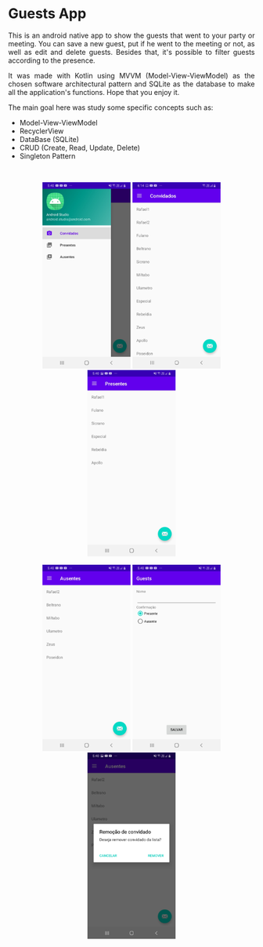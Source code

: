 # Guests App

<p align="justify">This is an android native app to show the guests that went to your party or meeting. You can save a new guest, put if he went to the meeting or not, as well as edit and delete guests. Besides that, it's possible to filter guests according to the presence. </p>
  
<p align="justify"> It was made with Kotlin using MVVM (Model-View-ViewModel) as the chosen software architectural pattern and SQLite as the database to make all the application's functions. Hope that you enjoy it.</p>

<p align="justify"> The main goal here was study some specific concepts such as: </p>

* Model-View-ViewModel
* RecyclerView
* DataBase (SQLite)
* CRUD (Create, Read, Update, Delete)
* Singleton Pattern
  
</br>
<p align="center">
  <img src="/screenshots/screenshot1.jpeg"  width="180" height="380">
  <img src="/screenshots/screenshot2.jpeg"  width="180" height="380">
  <img src="/screenshots/screenshot3.jpeg"  width="180" height="380">
</p>

<p align="center">
  <img src="/screenshots/screenshot4.jpeg"  width="180" height="380">
  <img src="/screenshots/screenshot5.jpeg"  width="180" height="380">
  <img src="/screenshots/screenshot6.jpeg"  width="180" height="380">
</p>
